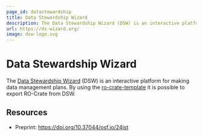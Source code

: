 ```yaml
---
page_id: datastewardship
title: Data Stewardship Wizard
description: The Data Stewardship Wizard (DSW) is an interactive platform for making data management plans
url: https://ds-wizard.org/
image: dsw-logo.svg
---
```

<!--
   Copyright 2019-2024 RO-Crate contributors
   <https://github.com/ResearchObject/ro-crate/graphs/contributors>

   Licensed under the Apache License, Version 2.0 (the "License");
   you may not use this file except in compliance with the License.
   You may obtain a copy of the License at

       http://www.apache.org/licenses/LICENSE-2.0

   Unless required by applicable law or agreed to in writing, software
   distributed under the License is distributed on an "AS IS" BASIS,
   WITHOUT WARRANTIES OR CONDITIONS OF ANY KIND, either express or implied.
   See the License for the specific language governing permissions and
   limitations under the License.
-->

# Data Stewardship Wizard

The [Data Stewardship Wizard](https://ds-wizard.org/) (DSW) is an interactive platform for making data management plans. By using the [ro-crate-template](https://github.com/ds-wizard/ro-crate-template) it is possible to export RO-Crate from DSW.


## Resources

* Preprint: <https://doi.org/10.37044/osf.io/24jst>
   